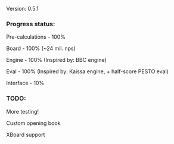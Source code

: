 Version: 0.5.1

### Progress status:

Pre-calculations - 100%

Board - 100% (~24 mil. nps)

Engine - 100% (Inspired by: BBC engine)

Eval - 100% (Inspired by: Kaissa engine, + half-score PESTO eval)

Interface - 10%

### TODO:

More testing!

Custom opening book

XBoard support